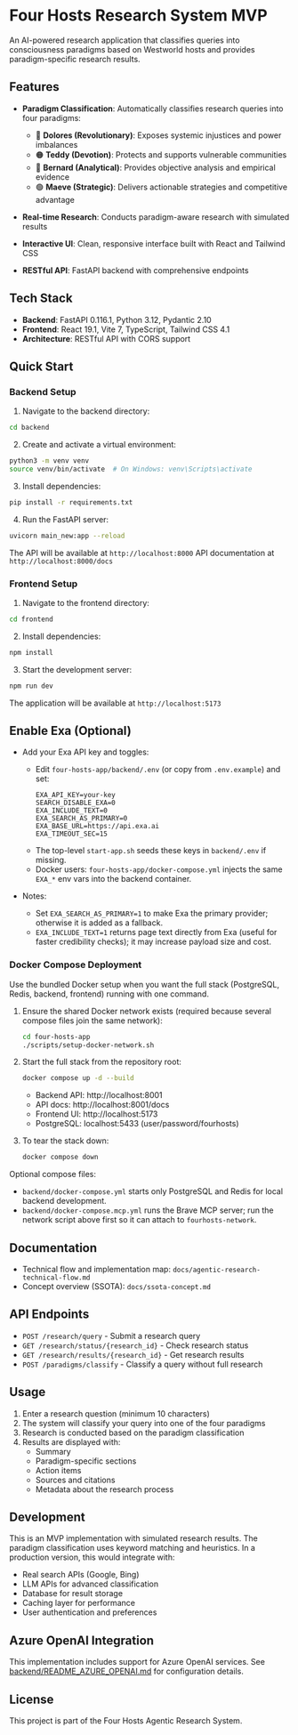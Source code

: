 # Four Hosts Research System MVP

An AI-powered research application that classifies queries into consciousness paradigms based on Westworld hosts and provides paradigm-specific research results.

## Features

- **Paradigm Classification**: Automatically classifies research queries into four paradigms:
  - 🔴 **Dolores (Revolutionary)**: Exposes systemic injustices and power imbalances
  - 🟠 **Teddy (Devotion)**: Protects and supports vulnerable communities
  - 🔵 **Bernard (Analytical)**: Provides objective analysis and empirical evidence
  - 🟢 **Maeve (Strategic)**: Delivers actionable strategies and competitive advantage

- **Real-time Research**: Conducts paradigm-aware research with simulated results
- **Interactive UI**: Clean, responsive interface built with React and Tailwind CSS
- **RESTful API**: FastAPI backend with comprehensive endpoints

## Tech Stack

- **Backend**: FastAPI 0.116.1, Python 3.12, Pydantic 2.10
- **Frontend**: React 19.1, Vite 7, TypeScript, Tailwind CSS 4.1
- **Architecture**: RESTful API with CORS support

## Quick Start

### Backend Setup

1. Navigate to the backend directory:
```bash
cd backend
```

2. Create and activate a virtual environment:
```bash
python3 -m venv venv
source venv/bin/activate  # On Windows: venv\Scripts\activate
```

3. Install dependencies:
```bash
pip install -r requirements.txt
```

4. Run the FastAPI server:
```bash
uvicorn main_new:app --reload
```

The API will be available at `http://localhost:8000`
API documentation at `http://localhost:8000/docs`

### Frontend Setup

1. Navigate to the frontend directory:
```bash
cd frontend
```

2. Install dependencies:
```bash
npm install
```

3. Start the development server:
```bash
npm run dev
```

The application will be available at `http://localhost:5173`

## Enable Exa (Optional)

- Add your Exa API key and toggles:
  - Edit `four-hosts-app/backend/.env` (or copy from `.env.example`) and set:
    ```
    EXA_API_KEY=your-key
    SEARCH_DISABLE_EXA=0
    EXA_INCLUDE_TEXT=0
    EXA_SEARCH_AS_PRIMARY=0
    EXA_BASE_URL=https://api.exa.ai
    EXA_TIMEOUT_SEC=15
    ```
  - The top-level `start-app.sh` seeds these keys in `backend/.env` if missing.
  - Docker users: `four-hosts-app/docker-compose.yml` injects the same `EXA_*` env vars into the backend container.

- Notes:
  - Set `EXA_SEARCH_AS_PRIMARY=1` to make Exa the primary provider; otherwise it is added as a fallback.
  - `EXA_INCLUDE_TEXT=1` returns page text directly from Exa (useful for faster credibility checks); it may increase payload size and cost.

### Docker Compose Deployment

Use the bundled Docker setup when you want the full stack (PostgreSQL, Redis, backend, frontend) running with one command.

1. Ensure the shared Docker network exists (required because several compose files join the same network):
   ```bash
   cd four-hosts-app
   ./scripts/setup-docker-network.sh
   ```

2. Start the full stack from the repository root:
   ```bash
   docker compose up -d --build
   ```

   - Backend API: http://localhost:8001
   - API docs:    http://localhost:8001/docs
   - Frontend UI: http://localhost:5173
   - PostgreSQL:  localhost:5433 (user/password/fourhosts)

3. To tear the stack down:
   ```bash
   docker compose down
   ```

Optional compose files:

- `backend/docker-compose.yml` starts only PostgreSQL and Redis for local backend development.
- `backend/docker-compose.mcp.yml` runs the Brave MCP server; run the network script above first so it can attach to `fourhosts-network`.

## Documentation

- Technical flow and implementation map: `docs/agentic-research-technical-flow.md`
- Concept overview (SSOTA): `docs/ssota-concept.md`

## API Endpoints

- `POST /research/query` - Submit a research query
- `GET /research/status/{research_id}` - Check research status
- `GET /research/results/{research_id}` - Get research results
- `POST /paradigms/classify` - Classify a query without full research

## Usage

1. Enter a research question (minimum 10 characters)
2. The system will classify your query into one of the four paradigms
3. Research is conducted based on the paradigm classification
4. Results are displayed with:
   - Summary
   - Paradigm-specific sections
   - Action items
   - Sources and citations
   - Metadata about the research process

## Development

This is an MVP implementation with simulated research results. The paradigm classification uses keyword matching and heuristics. In a production version, this would integrate with:
- Real search APIs (Google, Bing)
- LLM APIs for advanced classification
- Database for result storage
- Caching layer for performance
- User authentication and preferences

## Azure OpenAI Integration

This implementation includes support for Azure OpenAI services. See [backend/README_AZURE_OPENAI.md](backend/README_AZURE_OPENAI.md) for configuration details.

## License

This project is part of the Four Hosts Agentic Research System.
